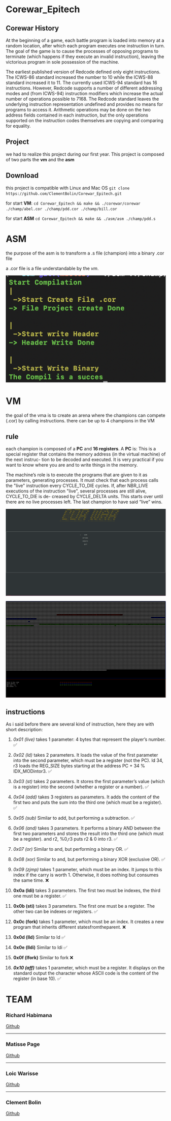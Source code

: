 # Corewar_Epitech

## Corewar History

At the beginning of a game, each battle program is loaded into memory at a random location, after which each program executes one instruction in turn. The goal of the game is to cause the processes of opposing programs to terminate (which happens if they execute an invalid instruction), leaving the victorious program in sole possession of the machine.

The earliest published version of Redcode defined only eight instructions. The ICWS-86 standard increased the number to 10 while the ICWS-88 standard increased it to 11. The currently used ICWS-94 standard has 16 instructions. However, Redcode supports a number of different addressing modes and (from ICWS-94) instruction modifiers which increase the actual number of operations possible to 7168. The Redcode standard leaves the underlying instruction representation undefined and provides no means for programs to access it. Arithmetic operations may be done on the two address fields contained in each instruction, but the only operations supported on the instruction codes themselves are copying and comparing for equality.

## Project

we had to realize this project during our first year. 
This project is composed of two parts the **vm** and the **asm**

## Download

this project is compatible with Linux and Mac OS
`git clone https://github.com/ClementBolin/Corewar_Epitech.git`

for start **VM**:
`cd Corewar_Epitech && make && ./corewar/corewar ./champ/abel.cor ./champ/pdd.cor ./champ/bill.cor`

for start **ASM**
`cd Corewar_Epitech && make && ./asm/asm ./champ/pdd.s`

# ASM

the purpose of the asm is to transform a .s file (champion) into a binary .cor file

a .cor file is a file understandable by the *vm*.

![](assets/asm.png)

# VM

the goal of the vma is to create an arena where the champions can compete (.cor) by calling instructions.
there can be up to 4 champions in the VM

## rule

each champion is composed of a **PC** and **16 registers**. A **PC** is: This is a special register that contains the memory address (in the virtual machine) of the next instruc- tion to be decoded and executed. It is very practical if you want to know where you are and to write things in the memory.

The machine’s role is to execute the programs that are given to it as parameters, generating processes.
It must check that each process calls the "live" instruction every CYCLE_TO_DIE cycles.
If, after NBR_LIVE executions of the instruction "live", several processes are still alive, CYCLE_TO_DIE is de- creased by CYCLE_DELTA units. This starts over until there are no live processes left.
The last champion to have said “live” wins.

![](assets/menu.png)

![](assets/vm.png)

## instructions

As i said before there are several kind of instruction, here they are with short description:

1. *0x01 (live)* takes 1 parameter: 4 bytes that represent the player’s number. :white_check_mark:

2. *0x02 (ld)* takes 2 parameters. It loads the value of the first parameter into the second parameter,
which must be a register (not the PC).
ld 34, r3 loads the REG_SIZE bytes starting at the address PC + 34 % IDX_MODintor3. :white_check_mark:

3. *0x03 (st)* takes 2 parameters. It stores the first parameter’s value (which is a register) into
the second (whether a register or a number). :white_check_mark:

4. *0x04 (add)* takes 3 registers as parameters. It adds the content of the first two and puts the sum
into the third one (which must be a register). :white_check_mark:

5. *0x05 (sub)* Similar to add, but performing a subtraction. :white_check_mark:

6. *0x06 (and)* takes 3 parameters. It performs a binary AND between the first two parameters
and stores the result into the third one (which must be a register). and r2, %0,r3 puts r2 & 0 into r3. :white_check_mark:

7. *0x07 (or)* Similar to and, but performing a binary OR. :white_check_mark:

8. *0x08 (xor)* Similar to and, but performing a binary XOR (exclusive OR). :white_check_mark:

9. *0x09 (zjmp)* takes 1 parameter, which must be an index. It jumps to this index if the carry is worth 1.
Otherwise, it does nothing but consumes the same time. :x:

10. **0x0a (ldi)** takes 3 parameters. The first two must be indexes, the third one must be a register. :white_check_mark:

11. **0x0b (sti)** takes 3 parameters. The first one must be a register. The other two can be indexes or registers. :white_check_mark:

12. **0x0c (fork)** takes 1 parameter, which must be an index. It creates a new program that inherits different statesfromtheparent. :x:

13. **0x0d (lld)** Similar to ld :white_check_mark:

14. **0x0e (lldi)** Similar to ldi :white_check_mark:

15. **0x0f (lfork)** Similar to fork :x:

16. ***0x10 (aff)*** takes 1 parameter, which must be a register. It displays on the standard output the character whose ASCII code 
is the content of the register (in base 10). :white_check_mark:

# TEAM

### Richard Habimana

[Github](https://github.com/Richard-DEPIERRE)

---

### Matisse Page

[Github](https://github.com/matissepage)

---

### Loic Warisse

[Github](https://github.com/WarisseLoic)

---

### Clement Bolin

[Github](https://github.com/ClementBolin)